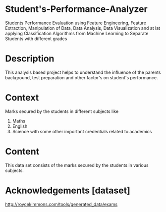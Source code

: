 # Student's-Performance-Analyzer
Students Performance Evaluation using Feature Engineering, Feature Extraction, Manipulation of Data, Data Analysis, Data Visualization and at lat applying Classification Algorithms from Machine Learning to Separate Students with different grades

# Description
This analysis based project helps to understand the influence of the parents background, test preparation and other factor's on student's performance.

# Context
Marks secured by the students in different subjects like
1. Maths
2. English
3. Science
with some other important credentials related to academics

# Content
This data set consists of the marks secured by the students in various subjects.

# Acknowledgements [dataset]
http://roycekimmons.com/tools/generated_data/exams
